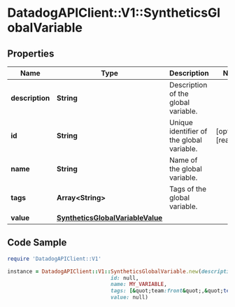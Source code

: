 # DatadogAPIClient::V1::SyntheticsGlobalVariable

## Properties

Name | Type | Description | Notes
------------ | ------------- | ------------- | -------------
**description** | **String** | Description of the global variable. | 
**id** | **String** | Unique identifier of the global variable. | [optional] [readonly] 
**name** | **String** | Name of the global variable. | 
**tags** | **Array&lt;String&gt;** | Tags of the global variable. | 
**value** | [**SyntheticsGlobalVariableValue**](SyntheticsGlobalVariableValue.md) |  | 

## Code Sample

```ruby
require 'DatadogAPIClient::V1'

instance = DatadogAPIClient::V1::SyntheticsGlobalVariable.new(description: Example description,
                                 id: null,
                                 name: MY_VARIABLE,
                                 tags: [&quot;team:front&quot;,&quot;test:workflow-1&quot;],
                                 value: null)
```


